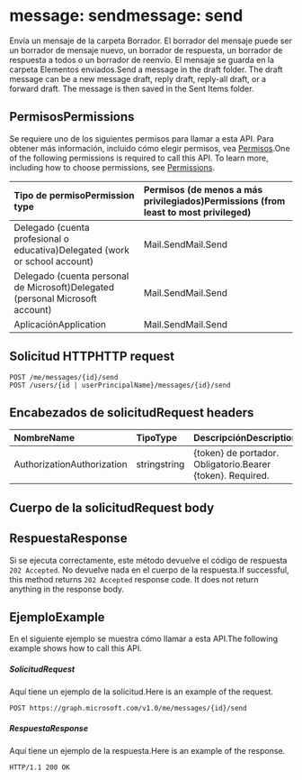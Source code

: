 # <a name="message-send"></a><span data-ttu-id="f9d09-101">message: send</span><span class="sxs-lookup"><span data-stu-id="f9d09-101">message: send</span></span>

<span data-ttu-id="f9d09-p101">Envía un mensaje de la carpeta Borrador. El borrador del mensaje puede ser un borrador de mensaje nuevo, un borrador de respuesta, un borrador de respuesta a todos o un borrador de reenvío. El mensaje se guarda en la carpeta Elementos enviados.</span><span class="sxs-lookup"><span data-stu-id="f9d09-p101">Send a message in the draft folder. The draft message can be a new message draft, reply draft, reply-all draft, or a forward draft. The message is then saved in the Sent Items folder.</span></span>

## <a name="permissions"></a><span data-ttu-id="f9d09-105">Permisos</span><span class="sxs-lookup"><span data-stu-id="f9d09-105">Permissions</span></span>
<span data-ttu-id="f9d09-p102">Se requiere uno de los siguientes permisos para llamar a esta API. Para obtener más información, incluido cómo elegir permisos, vea [Permisos](../../../concepts/permissions_reference.md).</span><span class="sxs-lookup"><span data-stu-id="f9d09-p102">One of the following permissions is required to call this API. To learn more, including how to choose permissions, see [Permissions](../../../concepts/permissions_reference.md).</span></span>

|<span data-ttu-id="f9d09-108">Tipo de permiso</span><span class="sxs-lookup"><span data-stu-id="f9d09-108">Permission type</span></span>      | <span data-ttu-id="f9d09-109">Permisos (de menos a más privilegiados)</span><span class="sxs-lookup"><span data-stu-id="f9d09-109">Permissions (from least to most privileged)</span></span>              |
|:--------------------|:---------------------------------------------------------|
|<span data-ttu-id="f9d09-110">Delegado (cuenta profesional o educativa)</span><span class="sxs-lookup"><span data-stu-id="f9d09-110">Delegated (work or school account)</span></span> | <span data-ttu-id="f9d09-111">Mail.Send</span><span class="sxs-lookup"><span data-stu-id="f9d09-111">Mail.Send</span></span>    |
|<span data-ttu-id="f9d09-112">Delegado (cuenta personal de Microsoft)</span><span class="sxs-lookup"><span data-stu-id="f9d09-112">Delegated (personal Microsoft account)</span></span> | <span data-ttu-id="f9d09-113">Mail.Send</span><span class="sxs-lookup"><span data-stu-id="f9d09-113">Mail.Send</span></span>    |
|<span data-ttu-id="f9d09-114">Aplicación</span><span class="sxs-lookup"><span data-stu-id="f9d09-114">Application</span></span> | <span data-ttu-id="f9d09-115">Mail.Send</span><span class="sxs-lookup"><span data-stu-id="f9d09-115">Mail.Send</span></span> |

## <a name="http-request"></a><span data-ttu-id="f9d09-116">Solicitud HTTP</span><span class="sxs-lookup"><span data-stu-id="f9d09-116">HTTP request</span></span>
<!-- { "blockType": "ignored" } -->
```http
POST /me/messages/{id}/send
POST /users/{id | userPrincipalName}/messages/{id}/send
```
## <a name="request-headers"></a><span data-ttu-id="f9d09-117">Encabezados de solicitud</span><span class="sxs-lookup"><span data-stu-id="f9d09-117">Request headers</span></span>
| <span data-ttu-id="f9d09-118">Nombre</span><span class="sxs-lookup"><span data-stu-id="f9d09-118">Name</span></span>       | <span data-ttu-id="f9d09-119">Tipo</span><span class="sxs-lookup"><span data-stu-id="f9d09-119">Type</span></span> | <span data-ttu-id="f9d09-120">Descripción</span><span class="sxs-lookup"><span data-stu-id="f9d09-120">Description</span></span>|
|:---------------|:--------|:----------|
| <span data-ttu-id="f9d09-121">Authorization</span><span class="sxs-lookup"><span data-stu-id="f9d09-121">Authorization</span></span>  | <span data-ttu-id="f9d09-122">string</span><span class="sxs-lookup"><span data-stu-id="f9d09-122">string</span></span>  | <span data-ttu-id="f9d09-p103">{token} de portador. Obligatorio.</span><span class="sxs-lookup"><span data-stu-id="f9d09-p103">Bearer {token}. Required.</span></span> |

## <a name="request-body"></a><span data-ttu-id="f9d09-125">Cuerpo de la solicitud</span><span class="sxs-lookup"><span data-stu-id="f9d09-125">Request body</span></span>

## <a name="response"></a><span data-ttu-id="f9d09-126">Respuesta</span><span class="sxs-lookup"><span data-stu-id="f9d09-126">Response</span></span>

<span data-ttu-id="f9d09-p104">Si se ejecuta correctamente, este método devuelve el código de respuesta `202 Accepted`. No devuelve nada en el cuerpo de la respuesta.</span><span class="sxs-lookup"><span data-stu-id="f9d09-p104">If successful, this method returns `202 Accepted` response code. It does not return anything in the response body.</span></span>

## <a name="example"></a><span data-ttu-id="f9d09-129">Ejemplo</span><span class="sxs-lookup"><span data-stu-id="f9d09-129">Example</span></span>
<span data-ttu-id="f9d09-130">En el siguiente ejemplo se muestra cómo llamar a esta API.</span><span class="sxs-lookup"><span data-stu-id="f9d09-130">The following example shows how to call this API.</span></span>
##### <a name="request"></a><span data-ttu-id="f9d09-131">Solicitud</span><span class="sxs-lookup"><span data-stu-id="f9d09-131">Request</span></span>
<span data-ttu-id="f9d09-132">Aquí tiene un ejemplo de la solicitud.</span><span class="sxs-lookup"><span data-stu-id="f9d09-132">Here is an example of the request.</span></span>
<!-- {
  "blockType": "request",
  "name": "message_send"
}-->
```http
POST https://graph.microsoft.com/v1.0/me/messages/{id}/send
```

##### <a name="response"></a><span data-ttu-id="f9d09-133">Respuesta</span><span class="sxs-lookup"><span data-stu-id="f9d09-133">Response</span></span>

<span data-ttu-id="f9d09-134">Aquí tiene un ejemplo de la respuesta.</span><span class="sxs-lookup"><span data-stu-id="f9d09-134">Here is an example of the response.</span></span>
<!-- {
  "blockType": "response",
  "truncated": true
} -->
```http
HTTP/1.1 200 OK
```

<!-- uuid: 8fcb5dbc-d5aa-4681-8e31-b001d5168d79
2015-10-25 14:57:30 UTC -->
<!-- {
  "type": "#page.annotation",
  "description": "message: send",
  "keywords": "",
  "section": "documentation",
  "tocPath": ""
}-->
